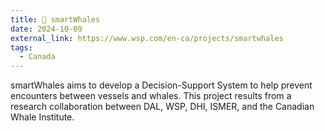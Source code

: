 ```yaml
---
title: 🐋 smartWhales
date: 2024-10-09
external_link: https://www.wsp.com/en-ca/projects/smartwhales
tags:
  - Canada
---
```


smartWhales aims to develop a Decision-Support System to help prevent encounters between vessels and whales. This project results from a research collaboration between DAL, WSP, DHI, ISMER, and the Canadian Whale Institute.

<!--more-->
